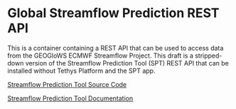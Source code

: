 # Global Streamflow Prediction REST API
This is a container containing a REST API that can be used to access data from the GEOGloWS ECMWF Streamflow Project. 
This draft is a stripped-down version of the Streamflow Prediction Tool (SPT) REST API that can be installed without 
Tethys Platform and the SPT app.

[Streamflow Prediction Tool Source Code](https://github.com/BYU-Hydroinformatics/tethysapp-streamflow_prediction_tool)

[Streamflow Prediction Tool Documentation](https://byu-streamflow-prediction-tool.readthedocs.io/en/latest/)
